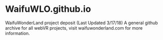 # WaifuWLO.github.io
WaifuWonderLand project deposit
(Last Updated 3/17/18)
A general github archive for all webVR projects, visit waifuwonderland.com for more information.
